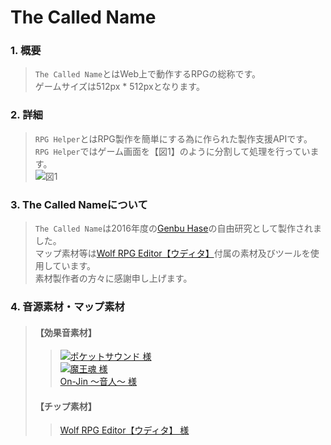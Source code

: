 # The Called Name
### 1. 概要
> `The Called Name`とはWeb上で動作するRPGの総称です。
> <Br>
> ゲームサイズは512px * 512pxとなります。

### 2. 詳細
> `RPG Helper`とはRPG製作を簡単にする為に作られた製作支援APIです。
> <Br>
> `RPG Helper`ではゲーム画面を【図1】のように分割して処理を行っています。
> <Br>
> ![図1](https://genbuproject.github.io/Genbu-Project-Official-Site/Content/The%20Called%20Name/Image/Image-1.png "図1")

### 3. The Called Nameについて
> `The Called Name`は2016年度の[Genbu Hase](https://github.com/GenbuHase)の自由研究として製作されました。
> <Br>
> マップ素材等は[Wolf RPG Editor【ウディタ】](http://www.silversecond.com/WolfRPGEditor/)付属の素材及びツールを使用しています。
> <Br>
> 素材製作者の方々に感謝申し上げます。

### 4. 音源素材・マップ素材
> #### 【効果音素材】
>> [![ポケットサウンド 様](http://pocket-se.info/image/bnr_pcse.jpg)](http://pocket-se.info/)
>> <Br>
>> [![魔王魂 様](http://maoudamashii.jokersounds.com/banner03.png)](http://maoudamashii.jokersounds.com/)
>> <Br>
>> [On-Jin ～音人～ 様](http://on-jin.com/)
>> 
> #### 【チップ素材】
>> [Wolf RPG Editor【ウディタ】 様](http://www.silversecond.com/WolfRPGEditor/)
